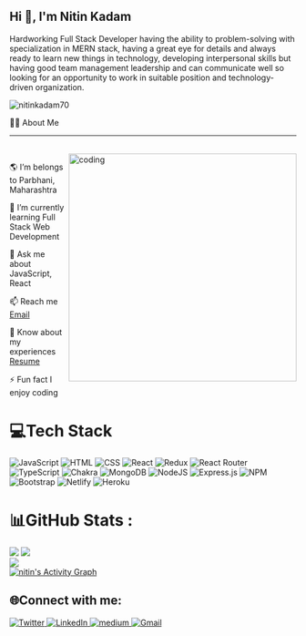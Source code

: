 <h2>Hi 👋, I'm Nitin Kadam</h2> 

Hardworking Full Stack Developer having the ability to problem-solving with specialization in MERN stack, having a great eye for details and always ready to learn new things in technology, developing interpersonal skills but having good team management leadership and can communicate well so looking for an opportunity to work in suitable position and technology-driven organization.
<p align="left"> <img src="https://komarev.com/ghpvc/?username=nitinkadam70&label=Profile%20views&color=0e75b6&style=flat" alt="nitinkadam70" /> </p>

🙋‍♂️ About Me 

<hr/>

<br/>
<img align="right" alt="coding" width="400" src="https://user-images.githubusercontent.com/56001279/169039511-a3887a25-f6aa-449c-a269-82372aaa8618.gif"/>


🌎 I’m belongs to Parbhani, Maharashtra

🌱 I’m currently learning Full Stack Web Development

💬 Ask me about JavaScript, React

📫 Reach me <a href="mailto:nitinakadam1999@gmail.com">Email</a> 

📄 Know about my experiences <a href="https://drive.google.com/file/d/1xKs9q5SYS-FzsanSe4zaKVEoz4h0lqmO/view">Resume</a> 

⚡ Fun fact I enjoy coding

# 💻Tech Stack
![JavaScript](https://img.shields.io/badge/javascript-%23323330.svg?style=for-the-badge&logo=javascript&logoColor=%23F7DF1E) 
![HTML](https://img.shields.io/badge/html-%23E34F26.svg?style=for-the-badge&logo=html5&logoColor=white) 
![CSS](https://img.shields.io/badge/css-%231572B6.svg?style=for-the-badge&logo=css3&logoColor=white)
![React](https://img.shields.io/badge/react-%2320232a.svg?style=for-the-badge&logo=react&logoColor=%2361DAFB)
![Redux](https://img.shields.io/badge/redux-%23593d88.svg?style=for-the-badge&logo=redux&logoColor=white) 
![React Router](https://img.shields.io/badge/React_Router-CA4245?style=for-the-badge&logo=react-router&logoColor=white) 
![TypeScript](https://img.shields.io/badge/typescript-%23007ACC.svg?style=for-the-badge&logo=typescript&logoColor=white)
![Chakra](https://img.shields.io/badge/chakra-%234ED1C5.svg?style=for-the-badge&logo=chakraui&logoColor=white) 
![MongoDB](https://img.shields.io/badge/MongoDB-%234ea94b.svg?style=for-the-badge&logo=mongodb&logoColor=white)
![NodeJS](https://img.shields.io/badge/node.js-6DA55F?style=for-the-badge&logo=node.js&logoColor=white) 
![Express.js](https://img.shields.io/badge/express.js-%23404d59.svg?style=for-the-badge&logo=express&logoColor=%2361DAFB)
![NPM](https://img.shields.io/badge/NPM-%23000000.svg?style=for-the-badge&logo=npm&logoColor=white) 
![Bootstrap](https://img.shields.io/badge/bootstrap-%23563D7C.svg?style=for-the-badge&logo=bootstrap&logoColor=white)
![Netlify](https://img.shields.io/badge/netlify-%23000000.svg?style=for-the-badge&logo=netlify&logoColor=#00C7B7) 
![Heroku](https://img.shields.io/badge/heroku-%23430098.svg?style=for-the-badge&logo=heroku&logoColor=white) 

# 📊GitHub Stats :
![](https://github-readme-stats.vercel.app/api?username=nitinkadam70&theme=react&hide_border=true&include_all_commits=false&count_private=false)
![](https://github-readme-streak-stats.herokuapp.com/?user=nitinkadam70&theme=react&hide_border=true)<br/>
![](https://github-readme-stats.vercel.app/api/top-langs/?username=nitinkadam70&theme=react&hide_border=true&include_all_commits=false&count_private=false&layout=compact)
<br/>
<a href="https://github.com/nitinkadam70-readme-activity-graph"><img alt="nitin's Activity Graph" src="https://activity-graph.herokuapp.com/graph?username=nitinkadam70&bg_color=0D1117&color=5BCDEC&line=5BCDEC&point=FFFFFF&hide_border=true" /></a>

## 🌐Connect with me:
<p>
    <a href="https://twitter.com/nitinkadam70" target="_open">
        <img alt="Twitter" src="https://img.shields.io/badge/twitter-%231DA1F2.svg?&style=for-the-badge&logo=twitter&logoColor=white" />
    </a>
    <a href="https://www.linkedin.com/in/nitin-kadam-6612831b3" target="_open">
        <img alt="LinkedIn" src="https://img.shields.io/badge/linkedin-%230077B5.svg?&style=for-the-badge&logo=linkedin&logoColor=white" />
    </a> 
  <a href="https://medium.com/@nitinkadam70" target="_open">
        <img alt="medium" src="https://img.shields.io/badge/medium-%2312100E?style=for-the-badge&logo=medium&logoColor" />
    </a>
  <a href="mailto:nitinakadam1999@gmail.com" target="_open">
        <img alt="Gmail" src="https://img.shields.io/badge/Gmail-D14836?style=for-the-badge&logo=gmail&logoColor=white" />
    </a>
  
</p>




